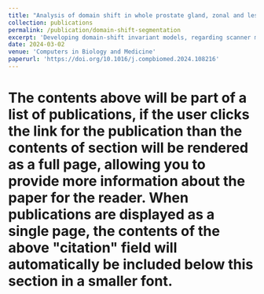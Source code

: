 ```yaml
---
title: "Analysis of domain shift in whole prostate gland, zonal and lesions segmentation and detection, using multicentric retrospective data"
collection: publications
permalink: /publication/domain-shift-segmentation
excerpt: 'Developing domain-shift invariant models, regarding scanner manufacturer, for prostate whole gland, zone and lesion segmentation'
date: 2024-03-02
venue: 'Computers in Biology and Medicine'
paperurl: 'https://doi.org/10.1016/j.compbiomed.2024.108216'
---
```


# The contents above will be part of a list of publications, if the user clicks the link for the publication than the contents of section will be rendered as a full page, allowing you to provide more information about the paper for the reader. When publications are displayed as a single page, the contents of the above "citation" field will automatically be included below this section in a smaller font.